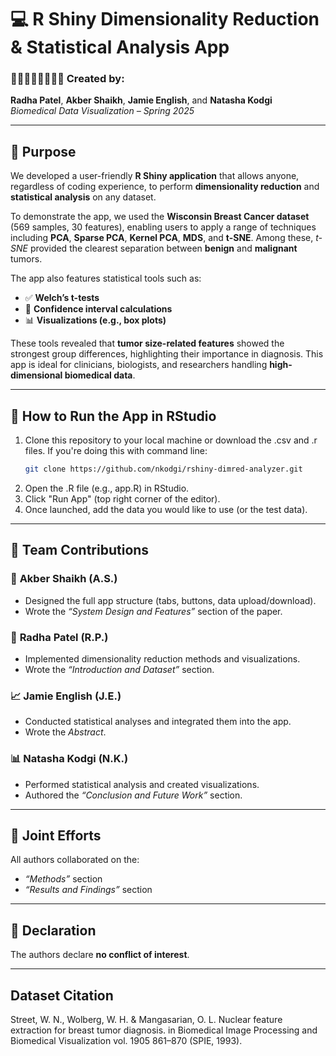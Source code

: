 # 💻 R Shiny Dimensionality Reduction & Statistical Analysis App

### 👩‍🔬👨‍🔬👩‍🔬👩‍🔬 Created by:  
**Radha Patel**, **Akber Shaikh**, **Jamie English**, and **Natasha Kodgi**  
*Biomedical Data Visualization – Spring 2025*

---

## 🎯 Purpose

We developed a user-friendly **R Shiny application** that allows anyone, regardless of coding experience, to perform **dimensionality reduction** and **statistical analysis** on any dataset. 

To demonstrate the app, we used the **Wisconsin Breast Cancer dataset** (569 samples, 30 features), enabling users to apply a range of techniques including **PCA**, **Sparse PCA**, **Kernel PCA**, **MDS**, and **t-SNE**. Among these, *t-SNE* provided the clearest separation between **benign** and **malignant** tumors.

The app also features statistical tools such as:
- ✅ **Welch’s t-tests**
- 📏 **Confidence interval calculations**
- 📊 **Visualizations (e.g., box plots)**

These tools revealed that **tumor size-related features** showed the strongest group differences, highlighting their importance in diagnosis. This app is ideal for clinicians, biologists, and researchers handling **high-dimensional biomedical data**.

---

## 🚀 How to Run the App in RStudio
1. Clone this repository to your local machine or download the .csv and .r files. If you're doing this with command line:
   ```bash
   git clone https://github.com/nkodgi/rshiny-dimred-analyzer.git
   ```
3. Open the .R file (e.g., app.R) in RStudio.
4. Click "Run App" (top right corner of the editor).
5. Once launched, add the data you would like to use (or the test data).
---

## 🧠 Team Contributions

### 🔧 **Akber Shaikh (A.S.)**
- Designed the full app structure (tabs, buttons, data upload/download).
- Wrote the *“System Design and Features”* section of the paper.

### 🎨 **Radha Patel (R.P.)**
- Implemented dimensionality reduction methods and visualizations.
- Wrote the *“Introduction and Dataset”* section.

### 📈 **Jamie English (J.E.)**
- Conducted statistical analyses and integrated them into the app.
- Wrote the *Abstract*.

### 📊 **Natasha Kodgi (N.K.)**
- Performed statistical analysis and created visualizations.
- Authored the *“Conclusion and Future Work”* section.

---

## 🤝 Joint Efforts

All authors collaborated on the:
- *“Methods”* section  
- *“Results and Findings”* section

---

## 📢 Declaration

The authors declare **no conflict of interest**.

---

## Dataset Citation

Street, W. N., Wolberg, W. H. & Mangasarian, O. L. Nuclear feature extraction for breast tumor diagnosis. in Biomedical Image Processing and Biomedical Visualization vol. 1905 861–870 (SPIE, 1993).

